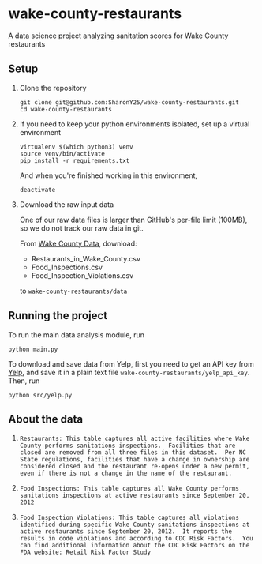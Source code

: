 # wake-county-restaurants

A data science project analyzing sanitation scores for Wake County restaurants

## Setup

1. Clone the repository

    ```
    git clone git@github.com:SharonY25/wake-county-restaurants.git
    cd wake-county-restaurants
    ```

2. If you need to keep your python environments isolated, set up a virtual environment

    ```
    virtualenv $(which python3) venv
    source venv/bin/activate
    pip install -r requirements.txt
    ````

    And when you're finished working in this environment,

    ```
    deactivate
    ```

3. Download the raw input data

    One of our raw data files is larger than GitHub's per-file limit (100MB),
    so we do not track our raw data in git.

    From [Wake County Data](http://data-ral.opendata.arcgis.com/datasets/Wake::food-inspections), download:

    - Restaurants_in_Wake_County.csv
    - Food_Inspections.csv
    - Food_Inspection_Violations.csv

    to `wake-county-restaurants/data`

## Running the project

To run the main data analysis module, run

```
python main.py
```

To download and save data from Yelp, first you need to get an API key from
[Yelp](https://www.yelp.com/developers/documentation/v3/authentication), and save
it in a plain text file `wake-county-restaurants/yelp_api_key`.
Then, run

```
python src/yelp.py
```

## About the data

1.     Restaurants: This table captures all active facilities where Wake County performs sanitations inspections.  Facilities that are closed are removed from all three files in this dataset.  Per NC State regulations, facilities that have a change in ownership are considered closed and the restaurant re-opens under a new permit, even if there is not a change in the name of the restaurant.

2.     Food Inspections: This table captures all Wake County performs sanitations inspections at active restaurants since September 20, 2012

3.     Food Inspection Violations: This table captures all violations identified during specific Wake County sanitations inspections at active restaurants since September 20, 2012.  It reports the results in code violations and according to CDC Risk Factors.  You can find additional information about the CDC Risk Factors on the FDA website: Retail Risk Factor Study